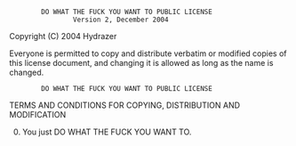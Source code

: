             DO WHAT THE FUCK YOU WANT TO PUBLIC LICENSE
                    Version 2, December 2004

 Copyright (C) 2004 Hydrazer

 Everyone is permitted to copy and distribute verbatim or modified
 copies of this license document, and changing it is allowed as long
 as the name is changed.

            DO WHAT THE FUCK YOU WANT TO PUBLIC LICENSE
   TERMS AND CONDITIONS FOR COPYING, DISTRIBUTION AND MODIFICATION

  0. You just DO WHAT THE FUCK YOU WANT TO.